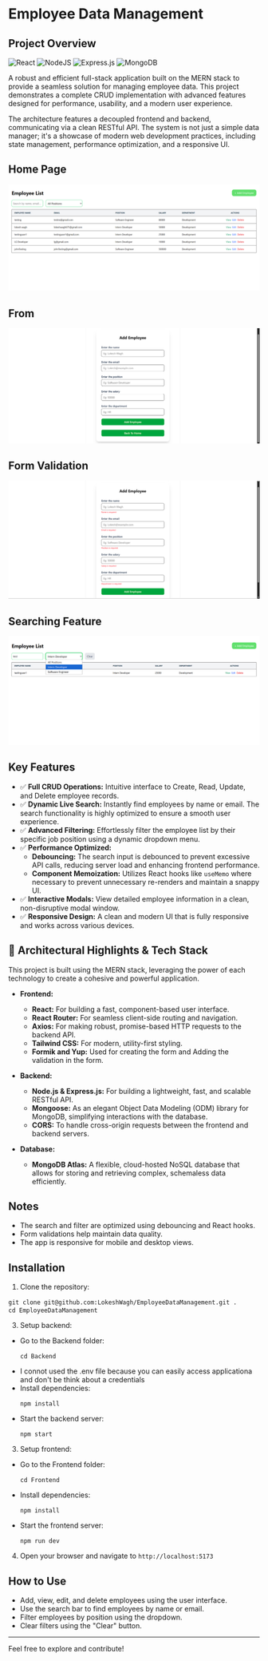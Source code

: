 # Employee Data Management

## Project Overview
![React](https://img.shields.io/badge/react-%2320232a.svg?style=for-the-badge&logo=react&logoColor=%2361DAFB)
![NodeJS](https://img.shields.io/badge/node.js-6DA55F?style=for-the-badge&logo=node.js&logoColor=white)
![Express.js](https://img.shields.io/badge/express.js-%23404d59.svg?style=for-the-badge&logo=express&logoColor=%2361DAFB)
![MongoDB](https://img.shields.io/badge/MongoDB-%234ea94b.svg?style=for-the-badge&logo=mongodb&logoColor=white)

A robust and efficient full-stack application built on the MERN stack to provide a seamless solution for managing employee data. This project demonstrates a complete CRUD implementation with advanced features designed for performance, usability, and a modern user experience.

The architecture features a decoupled frontend and backend, communicating via a clean RESTful API. The system is not just a simple data manager; it's a showcase of modern web development practices, including state management, performance optimization, and a responsive UI.

## Home Page
![Project Screenshot](Frontend/src/assets/HomePage.png)

## From 
![Project Screenshot](Frontend/src/assets/Form.png)

## Form Validation
![Project Screenshot](Frontend/src/assets/formvalidation.png)

## Searching Feature 
![Project Screenshot](Frontend/src/assets/search.png)


##  Key Features

* ✅ **Full CRUD Operations:** Intuitive interface to Create, Read, Update, and Delete employee records.
* ✅ **Dynamic Live Search:** Instantly find employees by name or email. The search functionality is highly optimized to ensure a smooth user experience.
* ✅ **Advanced Filtering:** Effortlessly filter the employee list by their specific job position using a dynamic dropdown menu.
* ✅ **Performance Optimized:**
    * **Debouncing:** The search input is debounced to prevent excessive API calls, reducing server load and enhancing frontend performance.
    * **Component Memoization:** Utilizes React hooks like `useMemo` where necessary to prevent unnecessary re-renders and maintain a snappy UI.
* ✅ **Interactive Modals:** View detailed employee information in a clean, non-disruptive modal window.
* ✅ **Responsive Design:** A clean and modern UI that is fully responsive and works across various devices.

## 🚀 Architectural Highlights & Tech Stack

This project is built using the MERN stack, leveraging the power of each technology to create a cohesive and powerful application.

* **Frontend:**
    * **React:** For building a fast, component-based user interface.
    * **React Router:** For seamless client-side routing and navigation.
    * **Axios:** For making robust, promise-based HTTP requests to the backend API.
    * **Tailwind CSS:** For modern, utility-first styling.
    * **Formik and Yup:** Used for creating the form and Adding the validation in the form.

* **Backend:**
    * **Node.js & Express.js:** For building a lightweight, fast, and scalable RESTful API.
    * **Mongoose:** As an elegant Object Data Modeling (ODM) library for MongoDB, simplifying interactions with the database.
    * **CORS:** To handle cross-origin requests between the frontend and backend servers.

* **Database:**
    * **MongoDB Atlas:** A flexible, cloud-hosted NoSQL database that allows for storing and retrieving complex, schemaless data efficiently.

## Notes

- The search and filter are optimized using debouncing and React hooks.
- Form validations help maintain data quality.
- The app is responsive for mobile and desktop views.
  
## Installation

1. Clone the repository:
```
git clone git@github.com:LokeshWagh/EmployeeDataManagement.git . 
cd EmployeeDataManagement
```


3. Setup backend:
- Go to the Backend folder:
  ```
  cd Backend
  ```
- I connot used the .env file because you can easily access applicationa and don't be think about a credentials
- Install dependencies:
  ```
  npm install
  ```
- Start the backend server:
  ```
  npm start
  ```

3. Setup frontend:
- Go to the Frontend folder:
  ```
  cd Frontend
  ```
- Install dependencies:
  ```
  npm install
  ```
- Start the frontend server:
  ```
  npm run dev
  ```

4. Open your browser and navigate to `http://localhost:5173`

## How to Use

- Add, view, edit, and delete employees using the user interface.
- Use the search bar to find employees by name or email.
- Filter employees by position using the dropdown.
- Clear filters using the "Clear" button.



---

Feel free to explore and contribute!


